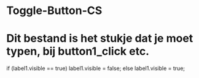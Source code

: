 # Toggle-Button-CS

# Dit bestand is het stukje dat je moet typen, bij button1_click etc.

if (label1.visible == true)
  label1.visible = false;
else
  label1.visible = true;
